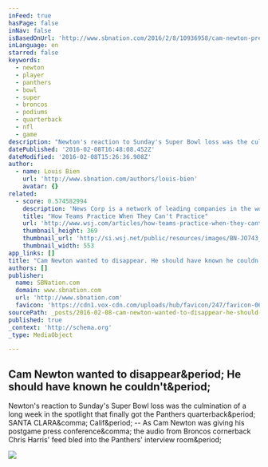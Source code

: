 ```yaml
---
inFeed: true
hasPage: false
inNav: false
isBasedOnUrl: 'http://www.sbnation.com/2016/2/8/10936958/cam-newton-press-conference-super-bowl-loss-questions'
inLanguage: en
starred: false
keywords:
  - newton
  - player
  - panthers
  - bowl
  - super
  - broncos
  - podiums
  - quarterback
  - nfl
  - game
description: "Newton's reaction to Sunday's Super Bowl loss was the culmination of a long week in the spotlight that finally got the Panthers quarterback. SANTA CLARA, Calif. -- As Cam Newton was giving his postgame press conference, the audio from Broncos cornerback Chris Harris' feed bled into the Panthers' interview room."
datePublished: '2016-02-08T16:48:08.452Z'
dateModified: '2016-02-08T15:26:36.908Z'
author:
  - name: Louis Bien
    url: 'http://www.sbnation.com/authors/louis-bien'
    avatar: {}
related:
  - score: 0.574582994
    description: 'News Corp is a network of leading companies in the worlds of diversified media, news, education, and information services. NFL restrictions on the amount of contact allowed have forced coaches to improvise, which means using everything from drones to remote-control cars As far as pro football goes, the summer is over.'
    title: "How Teams Practice When They Can't Practice"
    url: 'http://www.wsj.com/articles/how-teams-practice-when-they-cant-practice-1438033795'
    thumbnail_height: 369
    thumbnail_url: 'http://si.wsj.net/public/resources/images/BN-JO743_nfl072_G_20150727143708.jpg'
    thumbnail_width: 553
app_links: []
title: "Cam Newton wanted to disappear. He should have known he couldn't."
authors: []
publisher:
  name: SBNation.com
  domain: www.sbnation.com
  url: 'http://www.sbnation.com'
  favicon: 'https://cdn1.vox-cdn.com/uploads/hub/favicon/247/favicon-0666b2d5.ico'
sourcePath: _posts/2016-02-08-cam-newton-wanted-to-disappear-he-should-have-known-he-coul.md
published: true
_context: 'http://schema.org'
_type: MediaObject

---
```

<article style=""><h1>Cam Newton wanted to disappear&amp;period; He should have known he couldn't&amp;period;</h1><p>Newton's reaction to Sunday's Super Bowl loss was the culmination of a long week in the spotlight that finally got the Panthers quarterback&amp;period; SANTA CLARA&amp;comma; Calif&amp;period; -- As Cam Newton was giving his postgame press conference&amp;comma; the audio from Broncos cornerback Chris Harris' feed bled into the Panthers' interview room&amp;period;</p><img src="https://cdn0.vox-cdn.com/thumbor/3yw0OHsdxAyjUcc6i178T57D28s=/0x220:4206x2586/1600x900/cdn0.vox-cdn.com/uploads/chorus_image/image/48756345/GettyImages-508991994.0.jpg" /></article>
